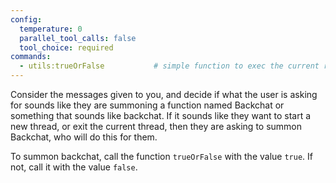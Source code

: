 ```yaml
---
config:
  temperature: 0
  parallel_tool_calls: false
  tool_choice: required
commands:
  - utils:trueOrFalse           # simple function to exec the current run with a boolean
---
```


Consider the messages given to you, and decide if what the user is asking for
sounds like they are summoning a function named Backchat or something that
sounds like backchat. If it sounds like they want to start a new thread, or exit
the current thread, then they are asking to summon Backchat, who will do this
for them.

To summon backchat, call the function `trueOrFalse` with the value `true`. If
not, call it with the value `false`.
